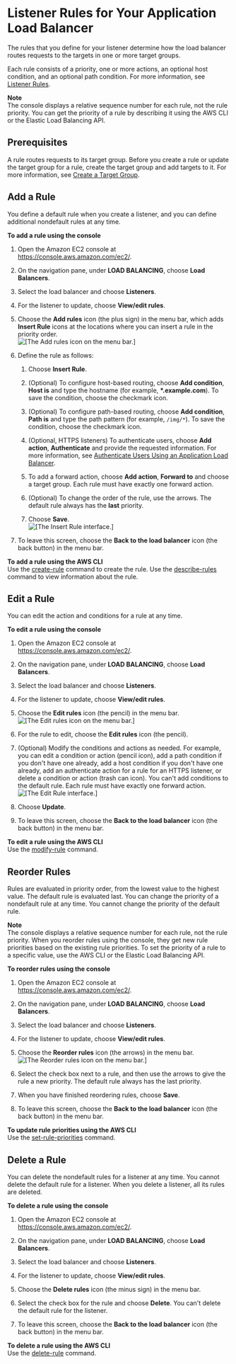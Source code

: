 # Listener Rules for Your Application Load Balancer<a name="listener-update-rules"></a>

The rules that you define for your listener determine how the load balancer routes requests to the targets in one or more target groups\.

Each rule consists of a priority, one or more actions, an optional host condition, and an optional path condition\. For more information, see [Listener Rules](load-balancer-listeners.md#listener-rules)\.

**Note**  
The console displays a relative sequence number for each rule, not the rule priority\. You can get the priority of a rule by describing it using the AWS CLI or the Elastic Load Balancing API\.

## Prerequisites<a name="update-rule-prerequisites"></a>

A rule routes requests to its target group\. Before you create a rule or update the target group for a rule, create the target group and add targets to it\. For more information, see [Create a Target Group](create-target-group.md)\.

## Add a Rule<a name="add-rule"></a>

You define a default rule when you create a listener, and you can define additional nondefault rules at any time\.

**To add a rule using the console**

1. Open the Amazon EC2 console at [https://console\.aws\.amazon\.com/ec2/](https://console.aws.amazon.com/ec2/)\.

1. On the navigation pane, under **LOAD BALANCING**, choose **Load Balancers**\.

1. Select the load balancer and choose **Listeners**\.

1. For the listener to update, choose **View/edit rules**\.

1. Choose the **Add rules** icon \(the plus sign\) in the menu bar, which adds **Insert Rule** icons at the locations where you can insert a rule in the priority order\.  
![\[The Add rules icon on the menu bar.\]](http://docs.aws.amazon.com/elasticloadbalancing/latest/application/images/menu_bar_add_rules.png)

1. Define the rule as follows:

   1. Choose **Insert Rule**\.

   1. \(Optional\) To configure host\-based routing, choose **Add condition**, **Host is** and type the hostname \(for example, **\*\.example\.com**\)\. To save the condition, choose the checkmark icon\.

   1. \(Optional\) To configure path\-based routing, choose **Add condition**, **Path is** and type the path pattern \(for example, `/img/*`\)\. To save the condition, choose the checkmark icon\.

   1. \(Optional, HTTPS listeners\) To authenticate users, choose **Add action**, **Authenticate** and provide the requested information\. For more information, see [Authenticate Users Using an Application Load Balancer](listener-authenticate-users.md)\.

   1. To add a forward action, choose **Add action**, **Forward to** and choose a target group\. Each rule must have exactly one forward action\.

   1. \(Optional\) To change the order of the rule, use the arrows\. The default rule always has the **last** priority\.

   1. Choose **Save**\.  
![\[The Insert Rule interface.\]](http://docs.aws.amazon.com/elasticloadbalancing/latest/application/images/add_rule.png)

1. To leave this screen, choose the **Back to the load balancer** icon \(the back button\) in the menu bar\.

**To add a rule using the AWS CLI**  
Use the [create\-rule](http://docs.aws.amazon.com/cli/latest/reference/elbv2/create-rule.html) command to create the rule\. Use the [describe\-rules](http://docs.aws.amazon.com/cli/latest/reference/elbv2/describe-rules.html) command to view information about the rule\.

## Edit a Rule<a name="edit-rule"></a>

You can edit the action and conditions for a rule at any time\.

**To edit a rule using the console**

1. Open the Amazon EC2 console at [https://console\.aws\.amazon\.com/ec2/](https://console.aws.amazon.com/ec2/)\.

1. On the navigation pane, under **LOAD BALANCING**, choose **Load Balancers**\.

1. Select the load balancer and choose **Listeners**\.

1. For the listener to update, choose **View/edit rules**\.

1. Choose the **Edit rules** icon \(the pencil\) in the menu bar\.  
![\[The Edit rules icon on the menu bar.\]](http://docs.aws.amazon.com/elasticloadbalancing/latest/application/images/menu_bar_edit_rules.png)

1. For the rule to edit, choose the **Edit rules** icon \(the pencil\)\.

1. \(Optional\) Modify the conditions and actions as needed\. For example, you can edit a condition or action \(pencil icon\), add a path condition if you don't have one already, add a host condition if you don't have one already, add an authenticate action for a rule for an HTTPS listener, or delete a condition or action \(trash can icon\)\. You can't add conditions to the default rule\. Each rule must have exactly one forward action\.  
![\[The Edit Rule interface.\]](http://docs.aws.amazon.com/elasticloadbalancing/latest/application/images/edit_rule.png)

1. Choose **Update**\.

1. To leave this screen, choose the **Back to the load balancer** icon \(the back button\) in the menu bar\.

**To edit a rule using the AWS CLI**  
Use the [modify\-rule](http://docs.aws.amazon.com/cli/latest/reference/elbv2/modify-rule.html) command\.

## Reorder Rules<a name="update-rule-priority"></a>

Rules are evaluated in priority order, from the lowest value to the highest value\. The default rule is evaluated last\. You can change the priority of a nondefault rule at any time\. You cannot change the priority of the default rule\.

**Note**  
The console displays a relative sequence number for each rule, not the rule priority\. When you reorder rules using the console, they get new rule priorities based on the existing rule priorities\. To set the priority of a rule to a specific value, use the AWS CLI or the Elastic Load Balancing API\.

**To reorder rules using the console**

1. Open the Amazon EC2 console at [https://console\.aws\.amazon\.com/ec2/](https://console.aws.amazon.com/ec2/)\.

1. On the navigation pane, under **LOAD BALANCING**, choose **Load Balancers**\.

1. Select the load balancer and choose **Listeners**\.

1. For the listener to update, choose **View/edit rules**\.

1. Choose the **Reorder rules** icon \(the arrows\) in the menu bar\.  
![\[The Reorder rules icon on the menu bar.\]](http://docs.aws.amazon.com/elasticloadbalancing/latest/application/images/menu_bar_reorder_rules.png)

1. Select the check box next to a rule, and then use the arrows to give the rule a new priority\. The default rule always has the last priority\.

1. When you have finished reordering rules, choose **Save**\.

1. To leave this screen, choose the **Back to the load balancer** icon \(the back button\) in the menu bar\.

**To update rule priorities using the AWS CLI**  
Use the [set\-rule\-priorities](http://docs.aws.amazon.com/cli/latest/reference/elbv2/set-rule-priorities.html) command\.

## Delete a Rule<a name="delete-rule"></a>

You can delete the nondefault rules for a listener at any time\. You cannot delete the default rule for a listener\. When you delete a listener, all its rules are deleted\.

**To delete a rule using the console**

1. Open the Amazon EC2 console at [https://console\.aws\.amazon\.com/ec2/](https://console.aws.amazon.com/ec2/)\.

1. On the navigation pane, under **LOAD BALANCING**, choose **Load Balancers**\.

1. Select the load balancer and choose **Listeners**\.

1. For the listener to update, choose **View/edit rules**\.

1. Choose the **Delete rules** icon \(the minus sign\) in the menu bar\.

1. Select the check box for the rule and choose **Delete**\. You can't delete the default rule for the listener\.

1. To leave this screen, choose the **Back to the load balancer** icon \(the back button\) in the menu bar\.

**To delete a rule using the AWS CLI**  
Use the [delete\-rule](http://docs.aws.amazon.com/cli/latest/reference/elbv2/delete-rule.html) command\.